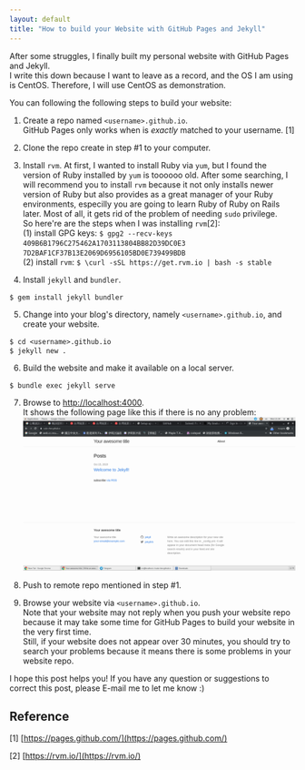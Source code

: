 ```yaml
---
layout: default
title: "How to build your Website with GitHub Pages and Jekyll"
---
```

 
After some struggles, I finally built my personal website with GitHub
Pages and Jekyll. <br>
I write this down because I want to leave as a record, and the OS I am using
is CentOS. Therefore, I will use CentOS as demonstration.

You can following the following steps to build your website:

1. Create a repo named ```<username>.github.io```. <br>
GitHub Pages only works when <username> is *exactly* matched to your username. [1]

2. Clone the repo create in step #1 to your computer.

3. Install ```rvm```.
At first, I wanted to install Ruby via ```yum```, but I found the version
of Ruby installed by ```yum``` is toooooo old. After some searching, I will
recommend you to install ```rvm``` because it not only installs newer version of
Ruby but also provides as a great manager of your Ruby environments, especilly you 
are going to learn Ruby of Ruby on Rails later. Most of all, it gets rid of the problem
of needing ```sudo``` privilege. <br>
So here're are the steps when I was installing ```rvm```[2]: <br>
    (1) install GPG keys:
    ```$ gpg2 --recv-keys 409B6B1796C275462A1703113804BB82D39DC0E3 7D2BAF1CF37B13E2069D6956105BD0E739499BDB``` <br>
    (2) install ```rvm```:
    ```$ \curl -sSL https://get.rvm.io | bash -s stable```

4. Install ```jekyll``` and ```bundler```. <br>
```
$ gem install jekyll bundler
```

5. Change into your blog's directory, namely ```<username>.github.io```, and create your website. <br>
```
$ cd <username>.github.io
$ jekyll new .
```

6. Build the website and make it available on a local server. <br>
```
$ bundle exec jekyll serve
```

7. Browse to [http://localhost:4000](http://localhost:4000). <br>
It shows the following page like this if there is no any problem:
![image alt](/assets/images/2019/10/23/2019-10-23-00.png)

8. Push to remote repo mentioned in step #1. <br>

9. Browse your website via ```<username>.github.io```. <br>
Note that your website may not reply when you push your website repo because it may take some time 
for GitHub Pages to build your website in the very first time. <br>
Still, if your website does not appear over 30 minutes, you should try to search your problems because 
it means there is some problems in your website repo.

I hope this post helps you! If you have any question or suggestions to correct this post, please E-mail me 
to let me know :)

## Reference
[1] [https://pages.github.com/](https://pages.github.com/)

[2] [https://rvm.io/](https://rvm.io/)
